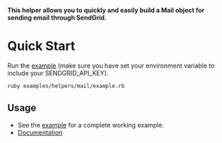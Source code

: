 **This helper allows you to quickly and easily build a Mail object for sending email through SendGrid.**

# Quick Start

Run the [example](https://github.com/sendgrid/sendgrid-ruby/tree/v3beta/examples/helpers/mail) (make sure you have set your environment variable to include your SENDGRID_API_KEY).

```bash
ruby examples/helpers/mail/example.rb
```

## Usage

- See the [example](https://github.com/sendgrid/sendgrid-ruby/tree/v3beta/examples/helpers/mail) for a complete working example.
- [Documentation](https://sendgrid.com/docs/API_Reference/Web_API_v3/Mail/overview.html)
